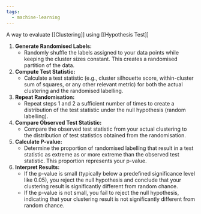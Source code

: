 ```yaml
---
tags:
  - machine-learning
---
```

A way to evaluate [[Clustering]] using [[Hypothesis Test]]

1. **Generate Randomised Labels:**
    - Randomly shuffle the labels assigned to your data points while keeping the cluster sizes constant. This creates a randomised partition of the data.
2. **Compute Test Statistic:**
    - Calculate a test statistic (e.g., cluster silhouette score, within-cluster sum of squares, or any other relevant metric) for both the actual clustering and the randomised labelling.
3. **Repeat Randomisation:**
    - Repeat steps 1 and 2 a sufficient number of times to create a distribution of the test statistic under the null hypothesis (random labelling).
4. **Compare Observed Test Statistic:**
    - Compare the observed test statistic from your actual clustering to the distribution of test statistics obtained from the randomisation.
5. **Calculate P-value:**
    - Determine the proportion of randomised labelling that result in a test statistic as extreme as or more extreme than the observed test statistic. This proportion represents your p-value.
6. **Interpret Results:**
    - If the p-value is small (typically below a predefined significance level like 0.05), you reject the null hypothesis and conclude that your clustering result is significantly different from random chance.
    - If the p-value is not small, you fail to reject the null hypothesis, indicating that your clustering result is not significantly different from random chance.

	